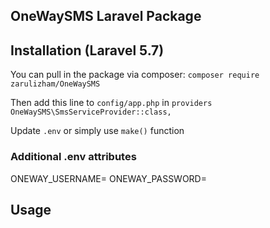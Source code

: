 ## OneWaySMS Laravel Package

## Installation (Laravel 5.7)
You can pull in the package via composer:
```composer require zarulizham/OneWaySMS```

Then add this line to `config/app.php` in `providers`
`OneWaySMS\SmsServiceProvider::class,`

Update `.env` or simply use `make()` function

### Additional .env attributes
ONEWAY_USERNAME=
ONEWAY_PASSWORD=

## Usage
